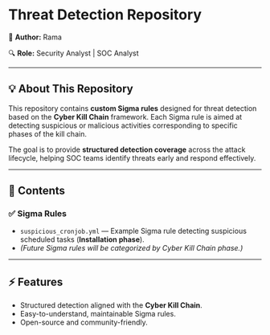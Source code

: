 # Threat Detection Repository

🚀 **Author:**  Rama


🔍 **Role:** Security Analyst | SOC Analyst 

---

## 💡 About This Repository

This repository contains **custom Sigma rules** designed for threat detection based on the **Cyber Kill Chain** framework. Each Sigma rule is aimed at detecting suspicious or malicious activities corresponding to specific phases of the kill chain.  

The goal is to provide **structured detection coverage** across the attack lifecycle, helping SOC teams identify threats early and respond effectively.  

---

## 📁 Contents

### ✅ Sigma Rules
- `suspicious_cronjob.yml` — Example Sigma rule detecting suspicious scheduled tasks (**Installation phase**).  
- *(Future Sigma rules will be categorized by Cyber Kill Chain phase.)*  

---

## ⚡ Features

- Structured detection aligned with the **Cyber Kill Chain**.  
- Easy-to-understand, maintainable Sigma rules.  
- Open-source and community-friendly.  
